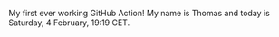 My first ever working GitHub Action!
My name is Thomas and today is Saturday, 4 February, 19:19 CET. 
